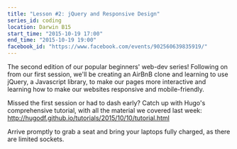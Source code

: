 ```yaml
---
title: "Lesson #2: jQuery and Responsive Design"
series_id: coding
location: Darwin B15
start_time: "2015-10-19 17:00"
end_time: "2015-10-19 19:00"
facebook_id: "https://www.facebook.com/events/902560639835919/"
---
```


The second edition of our popular beginners' web-dev series! Following on from our first session, we'll be creating an AirBnB clone and learning to use jQuery, a Javascript library, to make our pages more interactive and learning how to make our websites responsive and mobile-friendly.

Missed the first session or had to dash early? Catch up with Hugo's comprehensive tutorial, with all the material we covered last week: <http://hugodf.github.io/tutorials/2015/10/10/tutorial.html>

Arrive promptly to grab a seat and bring your laptops fully charged, as there are limited sockets.
